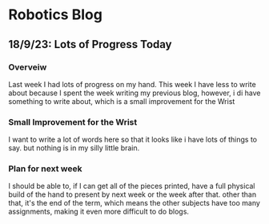 # Robotics Blog 

## 18/9/23: Lots of Progress Today

### Overveiw

Last week I had lots of progress on my hand. This week I have less to write about because I spent the week writing my previous blog, however, i di have something to write about, which is a small improvement for the Wrist

### Small Improvement for the Wrist

I want to write a lot of words here so that it looks like i have lots of things to say. but nothing is in my silly little brain. 

### Plan for next week

I should be able to, if I can get all of the pieces printed, have a full physical build of the hand to present by next week or the week after that. other than that, it's the end of the term, which means the other subjects have too many assignments, making it even more difficult to do blogs.
